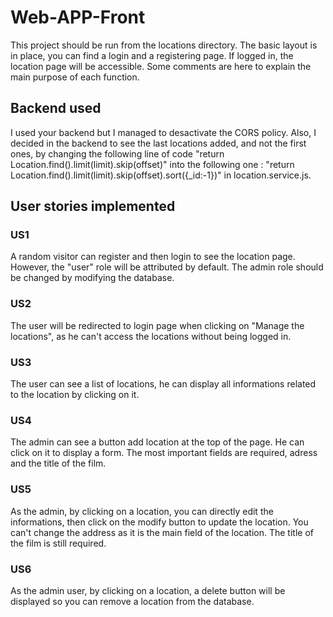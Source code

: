 # Web-APP-Front

This project should be run from the locations directory. 
The basic layout is in place, you can find a login and a registering page.
If logged in, the location page will be accessible. 
Some comments are here to explain the main purpose of each function. 

## Backend used
I used your backend but I managed to desactivate the CORS policy. Also, I decided in the backend to see the last locations added, and not the first ones, by changing the following line of code "return Location.find().limit(limit).skip(offset)" into the following one : "return Location.find().limit(limit).skip(offset).sort({_id:-1})" in location.service.js. 

## User stories implemented

### US1
A random visitor can register and then login to see the location page. However, the "user" role will be attributed by default. The admin role should be changed by modifying the database. 

### US2
The user will be redirected to login page when clicking on "Manage the locations", as he can't access the locations without being logged in.

### US3 
The user can see a list of locations, he can display all informations related to the location by clicking on it. 

### US4
The admin can see a button add location at the top of the page. He can click on it to display a form. The most important fields are required, adress and the title of the film.

### US5
As the admin, by clicking on a location, you can directly edit the informations, then click on the modify button to update the location. You can't change the address as it is the main field of the location. The title of the film is still required. 

### US6 
As the admin user, by clicking on a location, a delete button will be displayed so you can remove a location from the database. 



